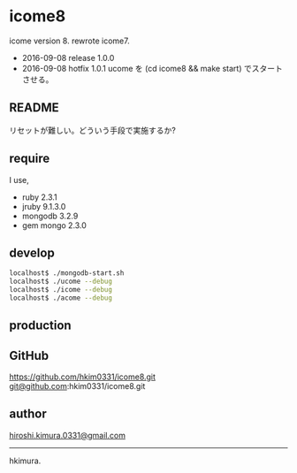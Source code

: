 # icome8

icome version 8.
rewrote icome7.

* 2016-09-08 release 1.0.0
* 2016-09-08 hotfix 1.0.1 ucome を (cd icome8 && make start) でスタートさせる。


## README

リセットが難しい。どういう手段で実施するか?

## require

I use,

* ruby 2.3.1
* jruby 9.1.3.0
* mongodb 3.2.9
* gem mongo 2.3.0

## develop

```sh
localhost$ ./mongodb-start.sh
localhost$ ./ucome --debug
localhost$ ./icome --debug
localhost$ ./acome --debug
```

## production

## GitHub

https://github.com/hkim0331/icome8.git
git@github.com:hkim0331/icome8.git

## author

hiroshi.kimura.0331@gmail.com

---
hkimura.

